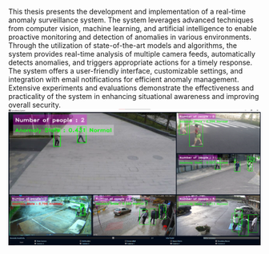 This thesis presents the development and implementation 
of a real-time anomaly surveillance system. The system 
leverages advanced techniques from computer vision, machine 
learning, and artificial intelligence to enable proactive 
monitoring and detection of anomalies in various environments. 
Through the utilization of state-of-the-art models and 
algorithms, the system provides real-time analysis of multiple 
camera feeds, automatically detects anomalies, and triggers 
appropriate actions for a timely response. The system offers a 
user-friendly interface, customizable settings, and integration 
with email notifications for efficient anomaly management. 
Extensive experiments and evaluations demonstrate the 
effectiveness and practicality of the system in enhancing 
situational awareness and improving overall security.
![alt text](https://github.com/Anas-Abd-ElAziz/Realtime-Anomaly-Detection/blob/main/image.png?raw=true)
